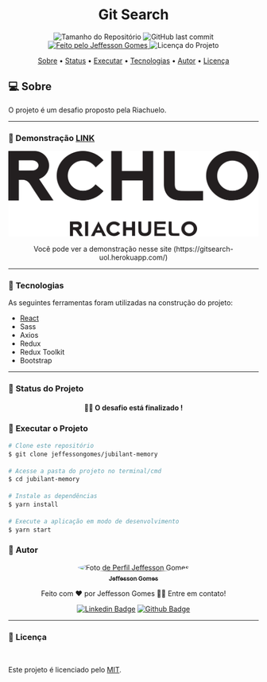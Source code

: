 <h1 align="center">Git Search</h1>

<p align="center">
  <img alt="Tamanho do Repositório" src="https://img.shields.io/github/repo-size/jeffessongomes/jubilant-memory?style=for-the-badge">
  <img alt="GitHub last commit" src="https://img.shields.io/github/last-commit/jeffessongomes/jubilant-memory?style=for-the-badge">
  <a href="https://github.com/jeffessongomes">
    <img alt="Feito pelo Jeffesson Gomes" src="https://img.shields.io/badge/feito%20por-Jeffesson Gomes-%237519C1?style=for-the-badge">
  </a>
  <img alt="Licença do Projeto" src="https://img.shields.io/github/license/jeffessongomes/jubilant-memory?style=for-the-badge"/>
<p>

<p align="center">
 <a href="#computer-sobre">Sobre</a> •
 <a href="#triangular_ruler-status-do-projeto">Status</a> •
 <a href="#dvd-executar-o-projeto">Executar</a> •
 <a href="#hammer-tecnologias">Tecnologias</a> •
 <a href="#boy-autor">Autor</a> •
 <a href="#page_facing_up-licença">Licença</a>
</p>

## :computer: Sobre

O projeto é um desafio proposto pela Riachuelo.


---

### :camera_flash: Demonstração [LINK](https://rits-challenge.herokuapp.com)

<p align="center">
  <img alt="Compasso UOL" src="./.github/assets/banner.png">
</p>

<p align="center">
	Você pode ver a demonstração nesse site (https://gitsearch-uol.herokuapp.com/)
</p>

---
### :hammer: **Tecnologias**

As seguintes ferramentas foram utilizadas na construção do projeto:

- [React](https://reactjs.org)
- Sass
- Axios
- Redux
- Redux Toolkit
- Bootstrap

---
### :triangular_ruler: **Status do Projeto**

<h4 align="center"> 
	👨‍🏫 O desafio está finalizado !
</h4>

### :dvd: **Executar o Projeto**

```bash
# Clone este repositório
$ git clone jeffessongomes/jubilant-memory

# Acesse a pasta do projeto no terminal/cmd
$ cd jubilant-memory

# Instale as dependências
$ yarn install

# Execute a aplicação em modo de desenvolvimento
$ yarn start
```

### :boy: **Autor**

<div align="center">
<a href="https://github.com/jeffessongomes">
 <img style="border-radius: 50%;" src="https://avatars3.githubusercontent.com/u/17955358?s=460&u=ba042b3e183a3e36de57089bb11196ef3985de26&v=4" width="100px;" alt="Foto de Perfil Jeffesson Gomes"/>
 <br />
 <sub><b>Jeffesson Gomes</b></sub></a>

Feito com ❤️ por Jeffesson Gomes 👋🏽 Entre em contato!

[![Linkedin Badge](https://img.shields.io/badge/-Jeffesson_Gomes-blue?style=flat-square&logo=Linkedin&logoColor=white&link=https://www.linkedin.com/in/jeffesson-gomes-de-almeida-2b36911aa/)](https://www.linkedin.com/in/jeffesson-gomes-de-almeida-2b36911aa/)
[![Github Badge](https://img.shields.io/badge/-Jeffesson_Gomes-000?style=flat-square&logo=Github&logoColor=white&link=https://github.com/jeffessongomes)](https://github.com/jeffessongomes)
</div>

---
### :page_facing_up: **Licença**

<br />

Este projeto é licenciado pelo [MIT](./LICENSE).
